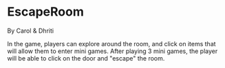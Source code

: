# EscapeRoom
By Carol & Dhriti

In the game, players can explore around the room, and click on items that will allow them to enter mini games.
After playing 3 mini games, the player will be able to click on the door and "escape" the room. 
